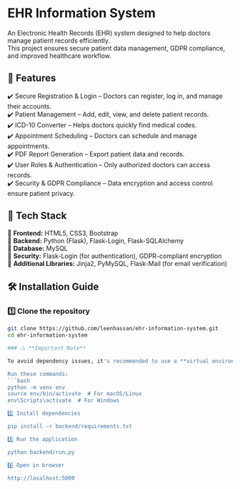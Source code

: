 # EHR Information System  
An Electronic Health Records (EHR) system designed to help doctors manage patient records efficiently.  
This project ensures secure patient data management, GDPR compliance, and improved healthcare workflow.  

## 🚀 Features  
✔️ Secure Registration & Login – Doctors can register, log in, and manage their accounts.  
✔️ Patient Management – Add, edit, view, and delete patient records.  
✔️ ICD-10 Converter – Helps doctors quickly find medical codes.  
✔️ Appointment Scheduling – Doctors can schedule and manage appointments.  
✔️ PDF Report Generation – Export patient data and records.  
✔️ User Roles & Authentication – Only authorized doctors can access records.  
✔️ Security & GDPR Compliance – Data encryption and access control ensure patient privacy.  

## 🔧 Tech Stack  
🔹 **Frontend:** HTML5, CSS3, Bootstrap  
🔹 **Backend:** Python (Flask), Flask-Login, Flask-SQLAlchemy  
🔹 **Database:** MySQL  
🔹 **Security:** Flask-Login (for authentication), GDPR-compliant encryption  
🔹 **Additional Libraries:** Jinja2, PyMySQL, Flask-Mail (for email verification)  
## 🛠 Installation Guide  

### 1️⃣ Clone the repository  
```bash
git clone https://github.com/leenhassan/ehr-information-system.git
cd ehr-information-system

### ⚠️ **Important Note**

To avoid dependency issues, it's recommended to use a **virtual environment** before installing requirements.

Run these commands:
```bash
python -m venv env
source env/bin/activate  # For macOS/Linux
env\Scripts\activate  # For Windows

2️⃣ Install dependencies

pip install -r backend/requirements.txt

3️⃣ Run the application

python backend/run.py

4️⃣ Open in browser

http://localhost:5000




